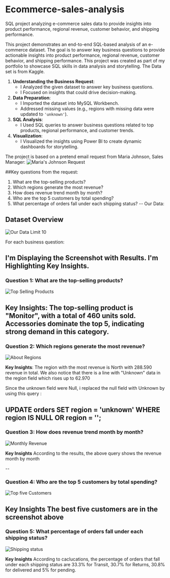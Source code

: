 # Ecommerce-sales-analysis
SQL project analyzing e-commerce sales data to provide insights into product performance, regional revenue, customer behavior, and shipping performance.

This project demonstrates an end-to-end SQL-based analysis of an e-commerce dataset. The goal is to answer key business questions to provide actionable insights into product performance, regional revenue, customer behavior, and shipping performance.
This project was created as part of my portfolio to showcase SQL skills in data analysis and storytelling. The Data set is from Kaggle.

1. **Understanding the Business Request**:
   - I Analyzed the given dataset to answer key business questions.
   - I Focused on insights that could drive decision-making.
2. **Data Preparation**:
   - I Imported the dataset into MySQL Workbench.
   - Addressed missing values (e.g., regions with missing data were updated to `'unknown'`).
3. **SQL Analysis**:
   - I Used SQL queries to answer business questions related to top products, regional performance, and customer trends.
4. **Visualization**:
   - I Visualized the insights using Power BI to create dynamic dashboards for storytelling.
     
The project is based on a pretend email request from Maria Johnson, Sales Manager:
![Maria's Johnson Request](https://github.com/user-attachments/assets/17164860-71e9-4ffe-b10c-ee211089c5de)

##Key questions from the request:
1. What are the top-selling products?
2. Which regions generate the most revenue?
3. How does revenue trend month by month?
4. Who are the top 5 customers by total spending?
5. What percentage of orders fall under each shipping status?
--
Our Data:
## Dataset Overview
![Our Data Limit 10](https://github.com/user-attachments/assets/42e9f03c-0879-4d28-a325-300778b5eaa1)

For each business question:

I'm Displaying the Screenshot with Results.
I'm Highlighting Key Insights.
--
### Question 1: What are the top-selling products?

![Top Selling Products](https://github.com/user-attachments/assets/1c67e470-41c6-4076-a685-2018ef19e349)

**Key Insights**:
The top-selling product is "Monitor", with a total of 460 units sold.
Accessories dominate the top 5, indicating strong demand in this category.
--
### Question 2: Which regions generate the most revenue?

![About Regions](https://github.com/user-attachments/assets/4858491f-4732-4060-8aec-aca88902cef7)

**Key Insights**:
The region with the most revenue is North with 288.590 revenue in total.
We also notice that there is a line with "Unknown" data in the region field which rises up to 62.970

Since the unknown field were Null, i replaced the null field with Unknown by using this query :

UPDATE orders
SET region = 'unknown'
WHERE region IS NULL OR region = '';
--
### Question 3: How does revenue trend month by month?

![Monthly Revenue](https://github.com/user-attachments/assets/acf90b0b-002d-4e1c-90e9-9e0f4aef3eaa)

**Key Insights**
According to the results, the above query shows the revenue month by month

--
### Question 4: Who are the top 5 customers by total spending?

![Top five Customers](https://github.com/user-attachments/assets/effd69bc-9098-4adb-b6cf-059c06b3c618)

**Key Insights**
The best five customers are in the screenshot above
--
### Question 5: What percentage of orders fall under each shipping status?

![Shipping status](https://github.com/user-attachments/assets/5a72bee8-8696-4ca8-8fcc-7a1bc28d05c3)

**Key Insights**
According to caclucations, the percentage of orders that fall under each shipping status are 33.3% for Transit, 30.7% for Returns,
 30.8% for delivered and 5% for pending. 
























